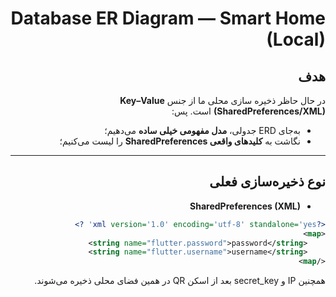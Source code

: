 <div dir="rtl">

# Database ER Diagram — Smart Home (Local)

## هدف
در حال حاظر ذخیره‌ سازی محلی ما از جنس **Key–Value (SharedPreferences/XML)** است. پس:
- به‌جای ERD جدولی، **مدل مفهومی خیلی ساده** می‌دهیم؛
- نگاشت به **کلیدهای واقعی SharedPreferences** را لیست می‌کنیم؛

---

## نوع ذخیره‌سازی فعلی
- **SharedPreferences (XML)**
```xml
<?xml version='1.0' encoding='utf-8' standalone='yes' ?>
<map>
    <string name="flutter.password">password</string>
    <string name="flutter.username">username</string>
</map>
```

همچنین IP و secret_key بعد از اسکن QR در همین فضای محلی ذخیره می‌شوند.

</div>
